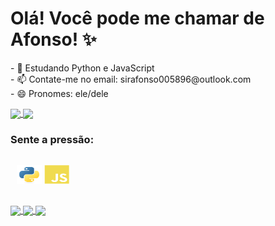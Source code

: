 <h1>Olá! Você pode me chamar de Afonso! ✨</h1>

<p>
    - 🌱 Estudando Python e JavaScript <br>
    - 📫 Contate-me no email: sirafonso005896@outlook.com <br>
    - 😄 Pronomes: ele/dele
</p>

<div> <!-- Status -->

<a href="https://github.com/senhorafonso">
    <img align="center" height="180em" src="https://github-readme-stats.vercel.app/api?username=SenhorAfonso&show_icons=true&theme=radical">
</a>

<a href="https://github.com/senhorafonso">
    <img align="center" height="150em" src="https://github-readme-stats.vercel.app/api/top-langs/?username=SenhorAfonso&size_weight=0.5&count_weight=0.5&layout=compact&theme=radical">
</a>

</div> <!-- Distintivos -->

<h3>Sente a pressão: </h3>

<div style="margin-top: 12px; margin-left: 10px;">

<img style="margin-top: 15px;" src="https://raw.githubusercontent.com/devicons/devicon/master/icons/python/python-original.svg" alt="sena_python" height="30px" width="40px">
<img src="https://raw.githubusercontent.com/devicons/devicon/master/icons/javascript/javascript-plain.svg" alt="senha_js" height="30px" width="40px">
    
</div>

##

<div> <!-- Redes sociais-->
    
<a href="https://www.linkedin.com/in/senhorafonso/"> <img align="center" src="https://img.shields.io/badge/LinkedIn-0077B5?style=for-the-badge&logo=linkedin&logoColor=white"> </a>
<a href="https://www.instagram.com/sirafonso/"> <img align="center" src="https://img.shields.io/badge/Instagram-E4405F?style=for-the-badge&logo=instagram&logoColor=white"> </a>
<a href="https://www.codewars.com/users/sirafonso"> <img align="center" src="https://img.shields.io/badge/Codewars-B1361E?style=for-the-badge&logo=Codewars&logoColor=white"> </a>
    
</div>

